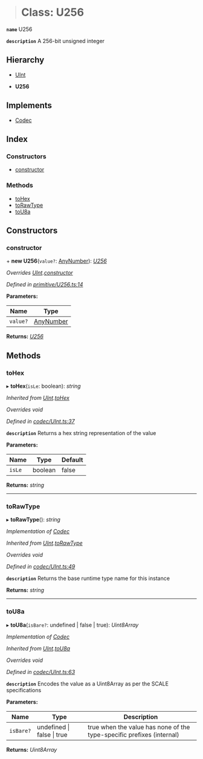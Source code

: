 > # Class: U256

**`name`** U256

**`description`** 
A 256-bit unsigned integer

## Hierarchy

  * [UInt](_codec_uint_.uint.md)

  * **U256**

## Implements

* [Codec](../interfaces/_types_.codec.md)

## Index

### Constructors

* [constructor](_primitive_u256_.u256.md#constructor)

### Methods

* [toHex](_primitive_u256_.u256.md#tohex)
* [toRawType](_primitive_u256_.u256.md#torawtype)
* [toU8a](_primitive_u256_.u256.md#tou8a)

## Constructors

###  constructor

\+ **new U256**(`value?`: [AnyNumber](../modules/_types_.md#anynumber)): *[U256](_primitive_u256_.u256.md)*

*Overrides [UInt](_codec_uint_.uint.md).[constructor](_codec_uint_.uint.md#constructor)*

*Defined in [primitive/U256.ts:14](https://github.com/polkadot-js/api/blob/a47b2ec/packages/types/src/primitive/U256.ts#L14)*

**Parameters:**

Name | Type |
------ | ------ |
`value?` | [AnyNumber](../modules/_types_.md#anynumber) |

**Returns:** *[U256](_primitive_u256_.u256.md)*

## Methods

###  toHex

▸ **toHex**(`isLe`: boolean): *string*

*Inherited from [UInt](_codec_uint_.uint.md).[toHex](_codec_uint_.uint.md#tohex)*

*Overrides void*

*Defined in [codec/UInt.ts:37](https://github.com/polkadot-js/api/blob/a47b2ec/packages/types/src/codec/UInt.ts#L37)*

**`description`** Returns a hex string representation of the value

**Parameters:**

Name | Type | Default |
------ | ------ | ------ |
`isLe` | boolean | false |

**Returns:** *string*

___

###  toRawType

▸ **toRawType**(): *string*

*Implementation of [Codec](../interfaces/_types_.codec.md)*

*Inherited from [UInt](_codec_uint_.uint.md).[toRawType](_codec_uint_.uint.md#torawtype)*

*Overrides void*

*Defined in [codec/UInt.ts:49](https://github.com/polkadot-js/api/blob/a47b2ec/packages/types/src/codec/UInt.ts#L49)*

**`description`** Returns the base runtime type name for this instance

**Returns:** *string*

___

###  toU8a

▸ **toU8a**(`isBare?`: undefined | false | true): *Uint8Array*

*Implementation of [Codec](../interfaces/_types_.codec.md)*

*Inherited from [UInt](_codec_uint_.uint.md).[toU8a](_codec_uint_.uint.md#tou8a)*

*Overrides void*

*Defined in [codec/UInt.ts:63](https://github.com/polkadot-js/api/blob/a47b2ec/packages/types/src/codec/UInt.ts#L63)*

**`description`** Encodes the value as a Uint8Array as per the SCALE specifications

**Parameters:**

Name | Type | Description |
------ | ------ | ------ |
`isBare?` | undefined \| false \| true | true when the value has none of the type-specific prefixes (internal)  |

**Returns:** *Uint8Array*
